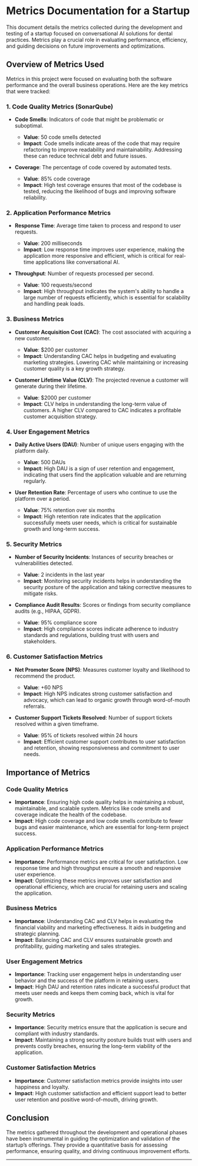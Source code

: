 # Metrics Documentation for a Startup

This document details the metrics collected during the development and testing of a startup focused on conversational AI solutions for dental practices. Metrics play a crucial role in evaluating performance, efficiency, and guiding decisions on future improvements and optimizations.

## Overview of Metrics Used

Metrics in this project were focused on evaluating both the software performance and the overall business operations. Here are the key metrics that were tracked:

### 1. Code Quality Metrics (SonarQube)
- **Code Smells**: Indicators of code that might be problematic or suboptimal.
  - **Value**: 50 code smells detected
  - **Impact**: Code smells indicate areas of the code that may require refactoring to improve readability and maintainability. Addressing these can reduce technical debt and future issues.

- **Coverage**: The percentage of code covered by automated tests.
  - **Value**: 85% code coverage
  - **Impact**: High test coverage ensures that most of the codebase is tested, reducing the likelihood of bugs and improving software reliability.

### 2. Application Performance Metrics
- **Response Time**: Average time taken to process and respond to user requests.
  - **Value**: 200 milliseconds
  - **Impact**: Low response time improves user experience, making the application more responsive and efficient, which is critical for real-time applications like conversational AI.

- **Throughput**: Number of requests processed per second.
  - **Value**: 100 requests/second
  - **Impact**: High throughput indicates the system's ability to handle a large number of requests efficiently, which is essential for scalability and handling peak loads.

### 3. Business Metrics
- **Customer Acquisition Cost (CAC)**: The cost associated with acquiring a new customer.
  - **Value**: $200 per customer
  - **Impact**: Understanding CAC helps in budgeting and evaluating marketing strategies. Lowering CAC while maintaining or increasing customer quality is a key growth strategy.

- **Customer Lifetime Value (CLV)**: The projected revenue a customer will generate during their lifetime.
  - **Value**: $2000 per customer
  - **Impact**: CLV helps in understanding the long-term value of customers. A higher CLV compared to CAC indicates a profitable customer acquisition strategy.

### 4. User Engagement Metrics
- **Daily Active Users (DAU)**: Number of unique users engaging with the platform daily.
  - **Value**: 500 DAUs
  - **Impact**: High DAU is a sign of user retention and engagement, indicating that users find the application valuable and are returning regularly.

- **User Retention Rate**: Percentage of users who continue to use the platform over a period.
  - **Value**: 75% retention over six months
  - **Impact**: High retention rate indicates that the application successfully meets user needs, which is critical for sustainable growth and long-term success.

### 5. Security Metrics
- **Number of Security Incidents**: Instances of security breaches or vulnerabilities detected.
  - **Value**: 2 incidents in the last year
  - **Impact**: Monitoring security incidents helps in understanding the security posture of the application and taking corrective measures to mitigate risks.

- **Compliance Audit Results**: Scores or findings from security compliance audits (e.g., HIPAA, GDPR).
  - **Value**: 95% compliance score
  - **Impact**: High compliance scores indicate adherence to industry standards and regulations, building trust with users and stakeholders.

### 6. Customer Satisfaction Metrics
- **Net Promoter Score (NPS)**: Measures customer loyalty and likelihood to recommend the product.
  - **Value**: +60 NPS
  - **Impact**: High NPS indicates strong customer satisfaction and advocacy, which can lead to organic growth through word-of-mouth referrals.

- **Customer Support Tickets Resolved**: Number of support tickets resolved within a given timeframe.
  - **Value**: 95% of tickets resolved within 24 hours
  - **Impact**: Efficient customer support contributes to user satisfaction and retention, showing responsiveness and commitment to user needs.

## Importance of Metrics

### Code Quality Metrics
- **Importance**: Ensuring high code quality helps in maintaining a robust, maintainable, and scalable system. Metrics like code smells and coverage indicate the health of the codebase.
- **Impact**: High code coverage and low code smells contribute to fewer bugs and easier maintenance, which are essential for long-term project success.

### Application Performance Metrics
- **Importance**: Performance metrics are critical for user satisfaction. Low response time and high throughput ensure a smooth and responsive user experience.
- **Impact**: Optimizing these metrics improves user satisfaction and operational efficiency, which are crucial for retaining users and scaling the application.

### Business Metrics
- **Importance**: Understanding CAC and CLV helps in evaluating the financial viability and marketing effectiveness. It aids in budgeting and strategic planning.
- **Impact**: Balancing CAC and CLV ensures sustainable growth and profitability, guiding marketing and sales strategies.

### User Engagement Metrics
- **Importance**: Tracking user engagement helps in understanding user behavior and the success of the platform in retaining users.
- **Impact**: High DAU and retention rates indicate a successful product that meets user needs and keeps them coming back, which is vital for growth.

### Security Metrics
- **Importance**: Security metrics ensure that the application is secure and compliant with industry standards.
- **Impact**: Maintaining a strong security posture builds trust with users and prevents costly breaches, ensuring the long-term viability of the application.

### Customer Satisfaction Metrics
- **Importance**: Customer satisfaction metrics provide insights into user happiness and loyalty.
- **Impact**: High customer satisfaction and efficient support lead to better user retention and positive word-of-mouth, driving growth.

## Conclusion

The metrics gathered throughout the development and operational phases have been instrumental in guiding the optimization and validation of the startup’s offerings. They provide a quantitative basis for assessing performance, ensuring quality, and driving continuous improvement efforts.

---

